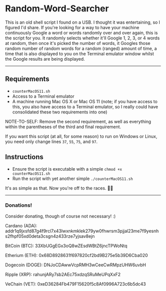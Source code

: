# Random-Word-Searcher

This is an old shell script I found on a USB.  I thought it was entertaining, so I figured I'd share.
If you're looking for a way to have your machine continuously Google a word or words randomly over
and over again, this is the script for you.  It randomly selects whether it'll Google 1, 2, 3, or 4
words at random, then once it's picked the number of words, it Googles those random number of
random words for a random (ranged) amount of time, a time that is also displayed to you on the
Terminal emulator window whilst the Google results are being displayed.

---

## Requirements
- `counterMacOS11.sh`
- Access to a Terminal emulator
- A machine running Mac OS X or Mac OS 11 (note; if you have access to this, you also have access to
a Terminal emulator, so I really could have consolidated these two requirements into one)

NOTE-TO-SELF: Remove the second requirement, as well as everything within the parentheses of the third
and final requirement.

If you want this script (at all, for some reason) to run on Windows or Linux, you need only change lines
`37`, `55`, `75`, and `97`.

## Instructions
- Ensure the script is executable with a simple `chmod +x counterMacOS11.sh`
- Run the script with yet another simple `./counterMacOS11.sh`

It's as simple as that.  Now you're off to the races.  🤙🏼

---

### Donations!
Consider donating, though of course not necessary!  :)

Cardano (ADA):
addr1q9jxsfd87g4f9rcl7x43lwxnkmklek279yw0fhwrsm3pjjal23me7f9yesnhs2fhpf05xd0deta3csgn4z433rze7yjsav8ejn


BitCoin (BTC): 
33XbUGgEGx3oQ8wZEsdWBtZ6jncTPWoNtq


Etherium (ETH): 
0x68D8928631f697820cf2bd9B275e5b39D6Cba020


Dogecoin (DOGE):
DNJoCDAwwVcpRMH3wCeeCwRMpzUHW6uvbH


Ripple (XRP):
rahunjARy7sb2AEc75xdzqSRuMeUPqXxF2


VeChain (VET):
0xeD36284Fb479F15620f5c8Af0996A723c6b5dc43

